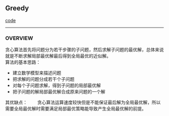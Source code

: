 ## Greedy  
[code](https://github.com/wan-h/BrainpowerCode/blob/master/AlgorithmCode/README.md)  

---
### OVERVIEW  
贪心算法首先将问题分为若干步骤的子问题，然后求解子问题的最优解，总体来说就是不断求解局部最优解最后得到全局最优的近似解。  
算法的基本思路：　　
* 建立数学模型来描述问题  
* 把求解的问题分成若干个子问题  
* 对每个子问题求解，得到子问题的局部最优解  
* 把子问题的解局部最优解合成原来问题的一个解  

其优缺点：　　
贪心算法运算速度较快但是不能保证最后解为全局最优解，所以需要全局最优解时需要满足局部最优策略能导致产生全局最优解的前提。　　
